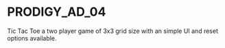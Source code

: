 # PRODIGY_AD_04
Tic Tac Toe a two player game of 3x3 grid size with an simple UI and reset options available.
